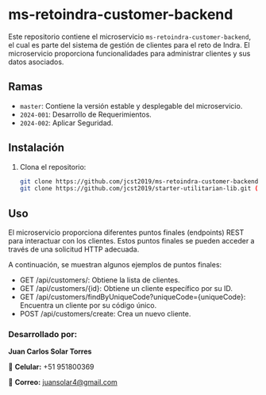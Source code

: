 # ms-retoindra-customer-backend

Este repositorio contiene el microservicio `ms-retoindra-customer-backend`, el cual es parte del sistema de gestión de clientes para el reto de Indra. El microservicio proporciona funcionalidades para administrar clientes y sus datos asociados.

## Ramas

- `master`: Contiene la versión estable y desplegable del microservicio.
- `2024-001`: Desarrollo de Requerimientos.
- `2024-002`: Aplicar Seguridad.

## Instalación

1. Clona el repositorio:

   ```bash
   git clone https://github.com/jcst2019/ms-retoindra-customer-backend.git
   git clone https://github.com/jcst2019/starter-utilitarian-lib.git (Libreria)
## Uso
El microservicio proporciona diferentes puntos finales (endpoints) REST para interactuar con los clientes. Estos puntos finales se pueden acceder a través de una solicitud HTTP adecuada.

A continuación, se muestran algunos ejemplos de puntos finales:

- GET /api/customers/: Obtiene la lista de clientes.
- GET /api/customers/{id}: Obtiene un cliente específico por su ID.
- GET /api/customers/findByUniqueCode?uniqueCode={uniqueCode}: Encuentra un cliente por su código único.
- POST /api/customers/create: Crea un nuevo cliente.

### Desarrollado por:

**Juan Carlos Solar Torres**

📱 **Celular:** +51 951800369

📧 **Correo:** juansolar4@gmail.com

